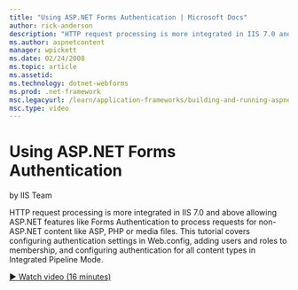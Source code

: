 ```yaml
---
title: "Using ASP.NET Forms Authentication | Microsoft Docs"
author: rick-anderson
description: "HTTP request processing is more integrated in IIS 7.0 and above allowing ASP.NET features like Forms Authentication to process requests for non-ASP.NET conte..."
ms.author: aspnetcontent
manager: wpickett
ms.date: 02/24/2008
ms.topic: article
ms.assetid: 
ms.technology: dotnet-webforms
ms.prod: .net-framework
msc.legacyurl: /learn/application-frameworks/building-and-running-aspnet-applications/using-aspnet-forms-authentication
msc.type: video
---
```

Using ASP.NET Forms Authentication
====================
by IIS Team

HTTP request processing is more integrated in IIS 7.0 and above allowing ASP.NET features like Forms Authentication to process requests for non-ASP.NET content like ASP, PHP or media files. This tutorial covers configuring authentication settings in Web.config, adding users and roles to membership, and configuring authentication for all content types in Integrated Pipeline Mode.

[&#9654; Watch video (16 minutes)](https://channel9.msdn.com/Blogs/ASP-NET-Site-Videos/using-aspnet-forms-authentication)